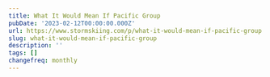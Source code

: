 ```yaml
---
title: What It Would Mean If Pacific Group
pubDate: '2023-02-12T00:00:00.000Z'
url: https://www.stormskiing.com/p/what-it-would-mean-if-pacific-group
slug: what-it-would-mean-if-pacific-group
description: ''
tags: []
changefreq: monthly
---
```


<!-- Add post content below -->
